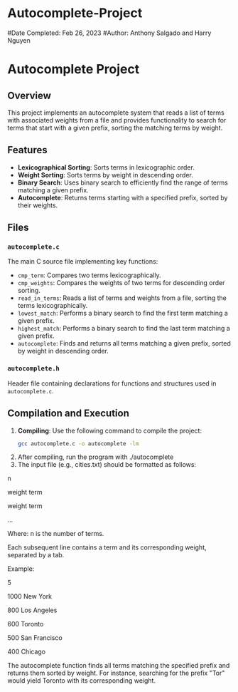 # Autocomplete-Project
#Date Completed: Feb 26, 2023
#Author: Anthony Salgado and Harry Nguyen
# Autocomplete Project

## Overview

This project implements an autocomplete system that reads a list of terms with associated weights from a file and provides functionality to search for terms that start with a given prefix, sorting the matching terms by weight.

## Features

- **Lexicographical Sorting**: Sorts terms in lexicographic order.
- **Weight Sorting**: Sorts terms by weight in descending order.
- **Binary Search**: Uses binary search to efficiently find the range of terms matching a given prefix.
- **Autocomplete**: Returns terms starting with a specified prefix, sorted by their weights.

## Files

### `autocomplete.c`

The main C source file implementing key functions:

- `cmp_term`: Compares two terms lexicographically.
- `cmp_weights`: Compares the weights of two terms for descending order sorting.
- `read_in_terms`: Reads a list of terms and weights from a file, sorting the terms lexicographically.
- `lowest_match`: Performs a binary search to find the first term matching a given prefix.
- `highest_match`: Performs a binary search to find the last term matching a given prefix.
- `autocomplete`: Finds and returns all terms matching a given prefix, sorted by weight in descending order.

### `autocomplete.h`

Header file containing declarations for functions and structures used in `autocomplete.c`.

## Compilation and Execution

1. **Compiling**: Use the following command to compile the project:
   ```bash
   gcc autocomplete.c -o autocomplete -lm
2. After compiling, run the program with ./autocomplete
3. The input file (e.g., cities.txt) should be formatted as follows:

  n

weight    term

weight    term

...

Where:
n is the number of terms.

Each subsequent line contains a term and its corresponding weight, separated by a tab.

Example:

5

1000    New York

800     Los Angeles

600     Toronto

500     San Francisco

400     Chicago

The autocomplete function finds all terms matching the specified prefix and returns them sorted by weight. For instance, searching for the prefix "Tor" would yield Toronto with its corresponding weight.
